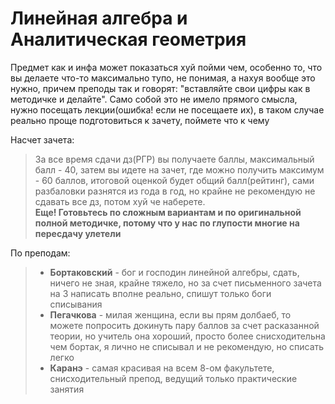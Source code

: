 # Линейная алгебра и Аналитическая геометрия
Предмет как и инфа может показаться хуй пойми чем, особенно то, что вы делаете что-то максимально тупо, не понимая, а нахуя вообще это нужно, причем преподы так и говорят: "вставляйте свои цифры как в методичке и делайте". Само собой это не имело прямого смысла, нужно посещать лекции(ошибка! если не посещаете их), в таком случае реально проще подготовиться к зачету, поймете что к чему

Насчет зачета:
>За все время сдачи дз(РГР) вы получаете баллы, максимальный балл - 40, затем вы идете на зачет, где можно получить максимум - 60 баллов, итоговой оценкой будет общий балл(рейтинг), сами разбаловки разнятся из года в год, но крайне не рекомендую не сдавать все дз, потом хуй че наберете. \
>**Еще! Готовьтесь по сложным вариантам и по оригинальной полной методичке, потому что у нас по глупости многие на пересдачу улетели**

По преподам:
>- **Бортаковский** - бог и господин линейной алгебры, сдать, ничего не зная, крайне тяжело, но за счет письменного зачета на 3 написать вполне реально, спишут только боги списывания 
>- **Пегачкова** - милая женщина, если вы прям долбаеб, то можете попросить докинуть пару баллов за счет расказанной теории, но учитель она хороший, просто более снисходительна чем бортак, я лично не списывал и не рекомендую, но списать легко 
>- **Каранэ** - самая красивая на всем 8-ом факультете, снисходительный препод, ведущий только практические занятия
